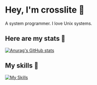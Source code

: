# Hey, I'm crosslite 👋
A system programmer. I love Unix systems.

## Here are my stats 🚀
[![Anurag's GitHub stats](https://github-readme-stats.vercel.app/api?username=crosslite)](https://github.com/anuraghazra/github-readme-stats)

## My skills 💪
[![My Skills](https://skillicons.dev/icons?i=c,cpp,fortran,linux)](https://skillicons.dev)
